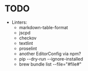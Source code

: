 # TODO

- Linters:
  - markdown-table-format
  - jscpd
  - checkov
  - textlint
  - proselint
  - another EditorConfig via npm?
  - pip --dry-run --ignore-installed
  - brew bundle list --file="#file#"
